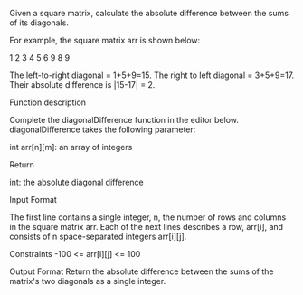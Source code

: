 Given a square matrix, calculate the absolute difference between the sums of its diagonals.

For example, the square matrix arr is shown below:

1 2 3
4 5 6
9 8 9

The left-to-right diagonal = 1+5+9=15. The right to left diagonal = 3+5+9=17. Their absolute difference is |15-17| = 2.

Function description

Complete the diagonalDifference function in the editor below.
diagonalDifference takes the following parameter:

int arr[n][m]: an array of integers

Return

int: the absolute diagonal difference

Input Format

The first line contains a single integer, n, the number of rows and columns in the square matrix arr.
Each of the next  lines describes a row, arr[i], and consists of n space-separated integers arr[i][j].

Constraints
-100 <= arr[i][j] <= 100

Output Format
Return the absolute difference between the sums of the matrix's two diagonals as a single integer.